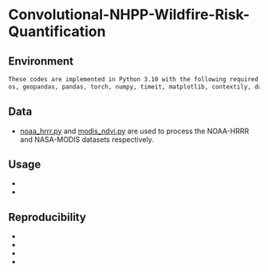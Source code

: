 # Convolutional-NHPP-Wildfire-Risk-Quantification
## Environment
```html
These codes are implemented in Python 3.10 with the following required packages. 
os, geopandas, pandas, torch, numpy, timeit, matplotlib, contextily, datetime, shapely, seaborn, cmocean, warnings, scipy, pickle, statsmodels, rioxarray, pyproj, tempfile, xarray, requests, itertools, gemgis
```
## Data 
- [noaa_hrrr.py](https://github.com/paper-review111/Convolutional-NHPP-Wildfire-Risk-Quantification-for-Power-Transmission-Lines/blob/main/noaa_hrrr.py) and [modis_ndvi.py](https://github.com/paper-review111/Convolutional-NHPP-Wildfire-Risk-Quantification-for-Power-Transmission-Lines/blob/main/modis_ndvi.py) are used to process the NOAA-HRRR and NASA-MODIS datasets respectively.
## Usage
-
-
## Reproducibility
-
-
-
-
